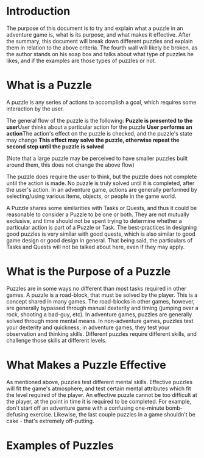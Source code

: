 # Introduction #

The purpose of this document is to try and explain what a puzzle in an adventure game is, what is its purpose, and what makes it effective.
After the summary, this document will break down different puzzles and explain them in relation to the above criteria. The fourth wall will likely be broken, as the author stands on his soap box and talks about what type of puzzles he likes, and if the examples are those types of puzzles or not.


# What is a Puzzle #

A puzzle is any series of actions to accomplish a goal, which requires some interaction by the user.

The general flow of the puzzle is the following:
**Puzzle is presented to the user**User thinks about a particular action for the puzzle
**User performs an action**The action's effect on the puzzle is checked, and the puzzle's state may change
**This effect may solve the puzzle, otherwise repeat the second step until the puzzle is solved**

(Note that a large puzzle may be perceived to have smaller puzzles built around them, this does not change the above flow)

The puzzle does require the user to think, but the puzzle does not complete until the action is made. No puzzle is truly solved until it is completed, after the user's action. In an adventure game, actions are generally performed by selecting/using various items, objects, or people in the game world.

A Puzzle shares some similarities with Tasks or Quests, and thus it could be reasonable to consider a Puzzle to be one or both. They are not mutually exclusive, and time should not be spent trying to determine whether a particular action is part of a Puzzle or Task. The best-practices in designing good puzzles is very similar with good quests, which is also similar to good game design or good design in general. That being said, the particulars of Tasks and Quests will not be talked about here, even if they may apply.

# What is the Purpose of a Puzzle #
Puzzles are in some ways no different than most tasks required in other games. A puzzle is a road-block, that must be solved by the player. This is a concept shared in many games. The road-blocks in other games, however, are generally bypassed through manual dexterity and timing (jumping over a rock, shooting a bad-guy, etc). In adventure games, puzzles are generally solved through more mental means. In non-adventure games, puzzles test your dexterity and quickness; in adventure games, they test your observation and thinking skills. Different puzzles require different skills, and challenge those skills at different levels.

# What Makes a Puzzle Effective #

As mentioned above, puzzles test different mental skills. Effective puzzles will fit the game's atmosphere, and test certain mental attributes which fit the level required of the player. An effective puzzle cannot be too difficult at the player, at the point in time it is required to be completed. For example, don't start off an adventure game with a confusing one-minute bomb-defusing exercise. Likewise, the last couple puzzles in a game shouldn't be cake - that's extremely off-putting.

# Examples of Puzzles #